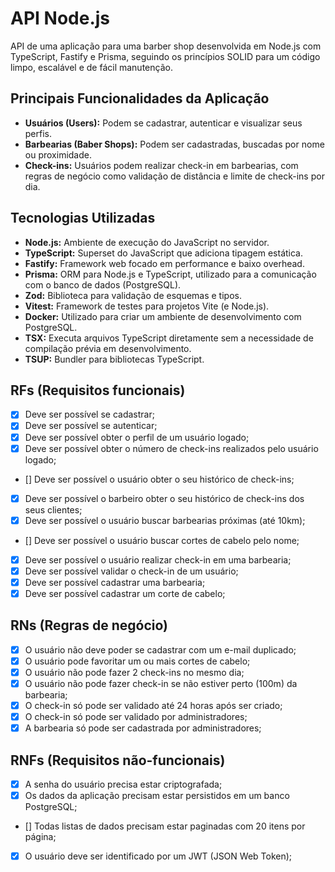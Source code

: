 # API Node.js

API de uma aplicação para uma barber shop desenvolvida em Node.js com TypeScript, Fastify e Prisma, seguindo os princípios SOLID para um código limpo, escalável e de fácil manutenção.

## Principais Funcionalidades da Aplicação

- **Usuários (Users):** Podem se cadastrar, autenticar e visualizar seus perfis.
- **Barbearias (Baber Shops):** Podem ser cadastradas, buscadas por nome ou proximidade.
- **Check-ins:** Usuários podem realizar check-in em barbearias, com regras de negócio como validação de distância e limite de check-ins por dia.

## Tecnologias Utilizadas

- **Node.js:** Ambiente de execução do JavaScript no servidor.
- **TypeScript:** Superset do JavaScript que adiciona tipagem estática.
- **Fastify:** Framework web focado em performance e baixo overhead.
- **Prisma:** ORM para Node.js e TypeScript, utilizado para a comunicação com o banco de dados (PostgreSQL).
- **Zod:** Biblioteca para validação de esquemas e tipos.
- **Vitest:** Framework de testes para projetos Vite (e Node.js).
- **Docker:** Utilizado para criar um ambiente de desenvolvimento com PostgreSQL.
- **TSX:** Executa arquivos TypeScript diretamente sem a necessidade de compilação prévia em desenvolvimento.
- **TSUP:** Bundler para bibliotecas TypeScript.

## RFs (Requisitos funcionais)

- [x] Deve ser possível se cadastrar;
- [x] Deve ser possível se autenticar;
- [x] Deve ser possível obter o perfil de um usuário logado;
- [x] Deve ser possível obter o número de check-ins realizados pelo usuário logado;
- [] Deve ser possível o usuário obter o seu histórico de check-ins;
- [x] Deve ser possível o barbeiro obter o seu histórico de check-ins dos seus clientes;
- [x] Deve ser possível o usuário buscar barbearias próximas (até 10km);
- [] Deve ser possível o usuário buscar cortes de cabelo pelo nome;
- [x] Deve ser possível o usuário realizar check-in em uma barbearia;
- [x] Deve ser possível validar o check-in de um usuário;
- [x] Deve ser possível cadastrar uma barbearia;
- [x] Deve ser possível cadastrar um corte de cabelo;

## RNs (Regras de negócio)

- [x] O usuário não deve poder se cadastrar com um e-mail duplicado;
- [x] O usuário pode favoritar um ou mais cortes de cabelo;
- [x] O usuário não pode fazer 2 check-ins no mesmo dia;
- [x] O usuário não pode fazer check-in se não estiver perto (100m) da barbearia;
- [x] O check-in só pode ser validado até 24 horas após ser criado;
- [x] O check-in só pode ser validado por administradores;
- [x] A barbearia só pode ser cadastrada por administradores;

## RNFs (Requisitos não-funcionais)

- [x] A senha do usuário precisa estar criptografada;
- [x] Os dados da aplicação precisam estar persistidos em um banco PostgreSQL;
- [] Todas listas de dados precisam estar paginadas com 20 itens por página;
- [x] O usuário deve ser identificado por um JWT (JSON Web Token);

<!--START_SECTION:footer-->

<br />
<br />


<!--END_SECTION:footer-->